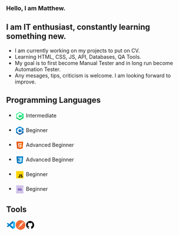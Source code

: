 
### Hello, I am Matthew.

## I am IT enthusiast, constantly learning something new.

- I am currently working on my projects to put on CV.
- Learning HTML, CSS, JS, API, Databases, QA Tools.
- My goal is to first become Manual Tester and in long run become Automation Tester.
- Any mesages, tips, criticism is welcome. I am looking forward to improve.

## Programming Languages

- <p ><img align="center" width="26px"  src="https://github.com/SeaaRaider/Images/blob/main/icons8-c-sharp-logo-2-48%20(1).png" /> Intermediate</p>
- <p><img align="center" width="26px" src="https://github.com/SeaaRaider/Images/blob/main/icons8-c%2B%2B-48.png" /> Beginner</p>
- <p><img align="center" width="26px" src="https://github.com/SeaaRaider/Images/blob/main/icons8-html5-48.png" /> Advanced Beginner</p>
- <p><img align="center" width="26px" src="https://github.com/SeaaRaider/Images/blob/main/icons8-css3-48.png" /> Advanced Beginner</p>
- <p><img align="center" width="26px" src="https://github.com/SeaaRaider/Images/blob/main/icons8-javascript-48.png" /> Beginner</p>
- <p><img align="center" width="26px" src="https://github.com/SeaaRaider/Images/blob/main/icons8-sql-48.png" /> Beginner</p>

## Tools
<img align="center" width="26px" src="https://github.com/SeaaRaider/Images/blob/main/icons8-visual-studio-code-2019-48.png"/><img align="center" width="26px" src="https://github.com/SeaaRaider/Images/blob/main/icons8-postman-is-the-only-complete-api-development-environment-48.png"/><img align="center" width="26px" src="https://github.com/SeaaRaider/Images/blob/main/icons8-github-48.png"/>
